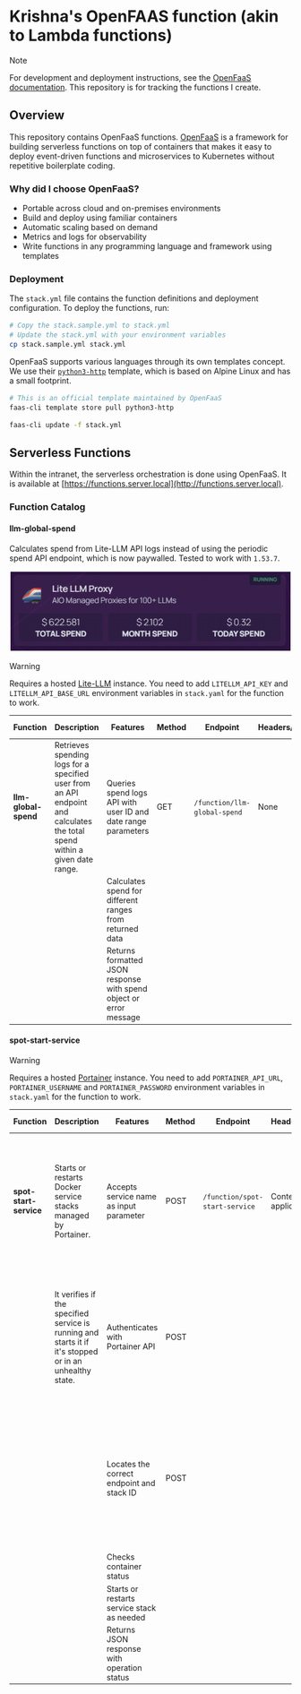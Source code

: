 # Krishna's OpenFAAS function (akin to Lambda functions)

> [!NOTE]
> For development and deployment instructions, see the [OpenFaaS documentation](https://docs.openfaas.com/). This repository is for tracking the functions I create.

## Overview

This repository contains OpenFaaS functions. [OpenFaaS](https://www.openfaas.com/) is a framework for building serverless functions on top of containers that makes it easy to deploy event-driven functions and microservices to Kubernetes without repetitive boilerplate coding.

### Why did I choose OpenFaaS?

- Portable across cloud and on-premises environments
- Build and deploy using familiar containers
- Automatic scaling based on demand
- Metrics and logs for observability
- Write functions in any programming language and framework using templates

### Deployment

The `stack.yml` file contains the function definitions and deployment configuration. To deploy the functions, run:

```bash
# Copy the stack.sample.yml to stack.yml
# Update the stack.yml with your environment variables
cp stack.sample.yml stack.yml
```

OpenFaaS supports various languages through its own templates concept. We use their [`python3-http`](https://github.com/openfaas/python-flask-template) template, which is based on Alpine Linux and has a small footprint.

```bash
# This is an official template maintained by OpenFaaS
faas-cli template store pull python3-http
```

```bash
faas-cli update -f stack.yml
```

## Serverless Functions

Within the intranet, the serverless orchestration is done using OpenFaaS. It is available at [https://functions.server.local](http://functions.server.local).

### Function Catalog

#### llm-global-spend

Calculates spend from Lite-LLM API logs instead of using the periodic spend API endpoint, which is now paywalled. Tested to work with `1.53.7`.

![Sample Request](docs/litellm-sample.png)

> [!WARNING]
> Requires a hosted [Lite-LLM](https://github.com/BerriAI/litellm) instance. You need to add `LITELLM_API_KEY` and `LITELLM_API_BASE_URL` environment variables in `stack.yaml` for the function to work.

| Function | Description | Features | Method | Endpoint | Headers/Params | Request Body | Sample Responses |
|----------|-------------|----------|--------|----------|----------------|--------------|-----------------|
| **llm-global-spend** | Retrieves spending logs for a specified user from an API endpoint and calculates the total spend within a given date range. | Queries spend logs API with user ID and date range parameters | GET | `/function/llm-global-spend` | None | None | ```{ "global_spend": 622.5803327750004, "current_month_spend": 1.10207825, "today_spend": 0.0 }``` |
| | | Calculates spend for different ranges from returned data | | | | | |
| | | Returns formatted JSON response with spend object or error message | | | | | |

#### spot-start-service

> [!WARNING]
> Requires a hosted [Portainer](https://github.com/portainer/portainer) instance. You need to add `PORTAINER_API_URL`, `PORTAINER_USERNAME` and `PORTAINER_PASSWORD` environment variables in `stack.yaml` for the function to work.

| Function | Description | Features | Method | Endpoint | Headers/Params | Request Body | Sample Responses |
|----------|-------------|----------|--------|----------|----------------|--------------|-----------------|
| **spot-start-service** | Starts or restarts Docker service stacks managed by Portainer. | Accepts service name as input parameter | POST | `/function/spot-start-service` | Content-Type: application/json | ```{"service": "stopped_service"}``` | ```{ "success": true, "message": "Service nextcloud successfully started", "details": { "service": "nextcloud", "endpoint": "prod-vm-1", "stack_id": "80" } }``` |
| | It verifies if the specified service is running and starts it if it's stopped or in an unhealthy state. | Authenticates with Portainer API | POST | | | ```{"service": "unhealthy/partial_service"}``` | ```{ "success": true, "message": "Service mediaservice successfully restarted", "details": { "service": "mediaservice", "endpoint": "prod-vm-1", "stack_id": "119" } }``` |
| | | Locates the correct endpoint and stack ID | POST | | | ```{"service": "healthy_service"}``` | ```{ "success": true, "message": "Service n8n is already running and healthy", "details": { "service": "n8n", "endpoint": "prod-vm-1", "stack_id": "181", "status": "healthy" } }``` |
| | | Checks container status | | | | | |
| | | Starts or restarts service stack as needed | | | | | |
| | | Returns JSON response with operation status | | | | | |
